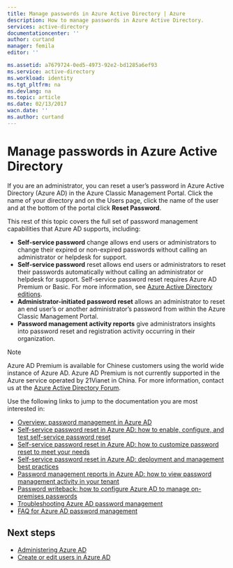 ```yaml
---
title: Manage passwords in Azure Active Directory | Azure
description: How to manage passwords in Azure Active Directory.
services: active-directory
documentationcenter: ''
author: curtand
manager: femila
editor: ''

ms.assetid: a7679724-0ed5-4973-92e2-bd1285a6ef93
ms.service: active-directory
ms.workload: identity
ms.tgt_pltfrm: na
ms.devlang: na
ms.topic: article
ms.date: 02/13/2017
wacn.date: ''
ms.author: curtand
---
```


# Manage passwords in Azure Active Directory
If you are an administrator, you can reset a user’s password in Azure Active Directory (Azure AD) in the Azure Classic Management Portal. Click the name of your directory and on the Users page, click the name of the user and at the bottom of the portal click **Reset Password**.

This rest of this topic covers the full set of password management capabilities that Azure AD supports, including:

- **Self-service password** change allows end users or administrators to change their expired or non-expired passwords without calling an administrator or helpdesk for support.
- **Self-service password** reset allows end users or administrators to reset their passwords automatically without calling an administrator or helpdesk for support. Self-service password reset requires Azure AD Premium or Basic. For more information, see [Azure Active Directory editions](./active-directory-editions.md).
- **Administrator-initiated password reset** allows an administrator to reset an end user’s or another administrator’s password from within the Azure Classic Management Portal.
- **Password management activity reports** give administrators insights into password reset and registration activity occurring in their organization.

> [!NOTE]
> Azure AD Premium is available for Chinese customers using the world wide instance of Azure AD. Azure AD Premium is not currently supported in the Azure service operated by 21Vianet in China. For more information, contact us at the [Azure Active Directory Forum](https://feedback.azure.com/forums/169401-azure-active-directory/).
>
>

Use the following links to jump to the documentation you are most interested in:

- [Overview: password management in Azure AD](./active-directory-passwords-how-it-works.md)
- [Self-service password reset in Azure AD: how to enable, configure, and test self-service password reset](./active-directory-passwords-getting-started.md#enable-users-to-reset-their-azure-ad-passwords)
- [Self-service password reset in Azure AD: how to customize password reset to meet your needs](./active-directory-passwords-customize.md)
- [Self-service password reset in Azure AD: deployment and management best practices](./active-directory-passwords-best-practices.md)
- [Password management reports in Azure AD: how to view password management activity in your tenant](./active-directory-passwords-get-insights.md)
- [Password writeback: how to configure Azure AD to manage on-premises passwords](./active-directory-passwords-getting-started.md#enable-users-to-reset-or-change-their-ad-passwords)
- [Troubleshooting Azure AD password management](./active-directory-passwords-troubleshoot.md)
- [FAQ for Azure AD password management](./active-directory-passwords-faq.md)

## Next steps
- [Administering Azure AD](./active-directory-administer.md)
- [Create or edit users in Azure AD](./active-directory-create-users.md)